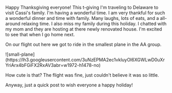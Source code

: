 Happy Thanksgiving everyone! This t-giving I'm traveling to Delaware to visit Cassi's family. I'm having a wonderful time. I am very thankful for such a wonderful dinner and time with family. Many laughs, lots of eats, and a all-around relaxing time. I also miss my family during this holiday. I chatted with my mom and they are hosting at there newly renovated house. I'm excited to see that when I go home next.

On our flight out here we got to ride in the smallest plane in the AA group.

<div class='middle'>
![small-plane](https://lh3.googleusercontent.com/3uNzEPMA2ec1vkluyOl6XGWLwD0uXrYriArx4bFGiFX2RxAV3abr=w1972-h1478-no)
</div>

How cute is that? The flight was fine, just couldn't believe it was so little.

Anyway, just a quick post to wish everyone a happy holiday!
